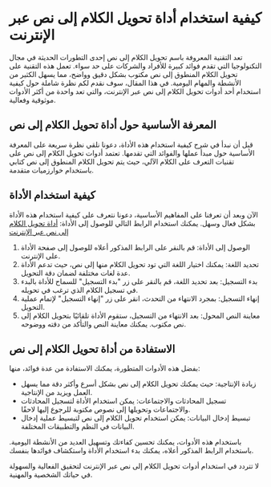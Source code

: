 كيفية استخدام أداة تحويل الكلام إلى نص عبر الإنترنت
===================================================

تعد التقنية المعروفة باسم تحويل الكلام إلى نص إحدى التطورات الحديثة في مجال التكنولوجيا التي تقدم فوائد كبيرة للأفراد والشركات على حد سواء. تعمل هذه التقنية على تحويل الكلام المنطوق إلى نص مكتوب بشكل دقيق وواضح، مما يسهل الكثير من الأنشطة والمهام اليومية. في هذا المقال، سوف نقدم لكم نظرة شاملة حول كيفية استخدام أحد أدوات تحويل الكلام إلى نص عبر الإنترنت، والتي تعد واحدة من أكثر الأدوات موثوقية وفعالية.

المعرفة الأساسية حول أداة تحويل الكلام إلى نص
---------------------------------------------

قبل أن نبدأ في شرح كيفية استخدام هذه الأداة، دعونا نلقي نظرة سريعة على المعرفة الأساسية حول مبدأ عملها والفوائد التي تقدمها. تعتمد أدوات تحويل الكلام إلى نص على تقنيات التعرف على الكلام الآلي، حيث يتم تحويل الكلام المنطوق إلى نص كتابي باستخدام خوارزميات متقدمة.

كيفية استخدام الأداة
--------------------

الآن وبعد أن تعرفنا على المفاهيم الأساسية، دعونا نتعرف على كيفية استخدام هذه الأداة بشكل فعال وسهل. يمكنك استخدام الرابط التالي للوصول إلى الأداة: [أداة تحويل الكلام إلى نص عبر الإنترنت](https://www.onlinecalculatorsfree.com/ar/tools/speech-to-text.html)

1. الوصول إلى الأداة: قم بالنقر على الرابط المذكور أعلاه للوصول إلى صفحة الأداة على الإنترنت.
2. تحديد اللغة: يمكنك اختيار اللغة التي تود تحويل الكلام منها إلى نص، حيث تدعم الأداة عدة لغات مختلفة لضمان دقة التحويل.
3. بدء التسجيل: بعد تحديد اللغة، قم بالنقر على زر "بدء التسجيل" للسماح للأداة بالبدء في تسجيل الكلام الذي ترغب في تحويله.
4. إنهاء التسجيل: بمجرد الانتهاء من التحدث، انقر على زر "إنهاء التسجيل" لإتمام عملية التحويل.
5. معاينة النص المحول: بعد الانتهاء من التسجيل، ستقوم الأداة تلقائيًا بتحويل الكلام إلى نص مكتوب. يمكنك معاينة النص والتأكد من دقته ووضوحه.

الاستفادة من أداة تحويل الكلام إلى نص
-------------------------------------

بفضل هذه الأدوات المتطورة، يمكنك الاستفادة من عدة فوائد، منها:

- زيادة الإنتاجية: حيث يمكنك تحويل الكلام إلى نص بشكل أسرع وأكثر دقة مما يسهل العمل ويزيد من الإنتاجية.
- تسجيل المحادثات والاجتماعات: يمكن استخدام الأداة لتسجيل المحادثات والاجتماعات وتحويلها إلى نصوص مكتوبة للرجوع إليها لاحقًا.
- تبسيط إدخال البيانات: يمكن استخدام تحويل الكلام إلى نص لتبسيط عملية إدخال البيانات في النظم والتطبيقات المختلفة.

باستخدام هذه الأدوات، يمكنك تحسين كفاءتك وتسهيل العديد من الأنشطة اليومية. باستخدام الرابط المذكور أعلاه، يمكنك بدء استخدام الأداة واستكشاف فوائدها بنفسك.

لا تتردد في استخدام أدوات تحويل الكلام إلى نص عبر الإنترنت لتحقيق الفعالية والسهولة في حياتك الشخصية والمهنية.